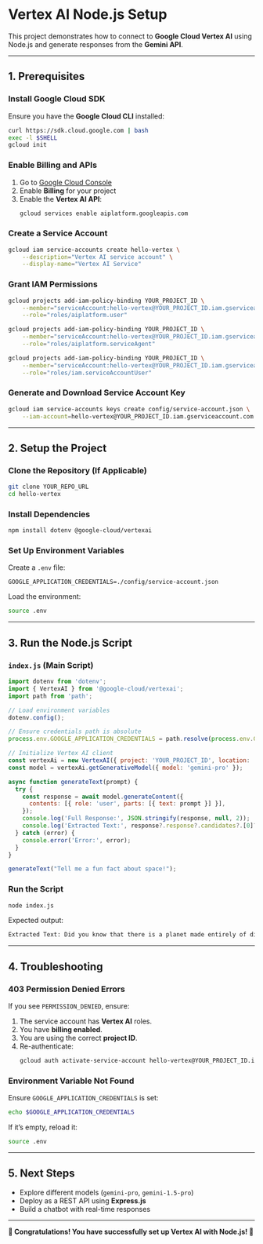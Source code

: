 # Vertex AI Node.js Setup

This project demonstrates how to connect to **Google Cloud Vertex AI** using Node.js and generate responses from the **Gemini API**.

---

## **1. Prerequisites**

### **Install Google Cloud SDK**
Ensure you have the **Google Cloud CLI** installed:
```bash
curl https://sdk.cloud.google.com | bash
exec -l $SHELL
gcloud init
```

### **Enable Billing and APIs**
1. Go to [Google Cloud Console](https://console.cloud.google.com/)
2. Enable **Billing** for your project
3. Enable the **Vertex AI API**:
   ```bash
   gcloud services enable aiplatform.googleapis.com
   ```

### **Create a Service Account**
```bash
gcloud iam service-accounts create hello-vertex \
    --description="Vertex AI service account" \
    --display-name="Vertex AI Service"
```

### **Grant IAM Permissions**
```bash
gcloud projects add-iam-policy-binding YOUR_PROJECT_ID \
    --member="serviceAccount:hello-vertex@YOUR_PROJECT_ID.iam.gserviceaccount.com" \
    --role="roles/aiplatform.user"

gcloud projects add-iam-policy-binding YOUR_PROJECT_ID \
    --member="serviceAccount:hello-vertex@YOUR_PROJECT_ID.iam.gserviceaccount.com" \
    --role="roles/aiplatform.serviceAgent"

gcloud projects add-iam-policy-binding YOUR_PROJECT_ID \
    --member="serviceAccount:hello-vertex@YOUR_PROJECT_ID.iam.gserviceaccount.com" \
    --role="roles/iam.serviceAccountUser"
```

### **Generate and Download Service Account Key**
```bash
gcloud iam service-accounts keys create config/service-account.json \
    --iam-account=hello-vertex@YOUR_PROJECT_ID.iam.gserviceaccount.com
```

---

## **2. Setup the Project**

### **Clone the Repository (If Applicable)**
```bash
git clone YOUR_REPO_URL
cd hello-vertex
```

### **Install Dependencies**
```bash
npm install dotenv @google-cloud/vertexai
```

### **Set Up Environment Variables**
Create a `.env` file:
```
GOOGLE_APPLICATION_CREDENTIALS=./config/service-account.json
```
Load the environment:
```bash
source .env
```

---

## **3. Run the Node.js Script**

### **`index.js` (Main Script)**
```javascript
import dotenv from 'dotenv';
import { VertexAI } from '@google-cloud/vertexai';
import path from 'path';

// Load environment variables
dotenv.config();

// Ensure credentials path is absolute
process.env.GOOGLE_APPLICATION_CREDENTIALS = path.resolve(process.env.GOOGLE_APPLICATION_CREDENTIALS);

// Initialize Vertex AI client
const vertexAi = new VertexAI({ project: 'YOUR_PROJECT_ID', location: 'us-central1' });
const model = vertexAi.getGenerativeModel({ model: 'gemini-pro' });

async function generateText(prompt) {
  try {
    const response = await model.generateContent({
      contents: [{ role: 'user', parts: [{ text: prompt }] }],
    });
    console.log('Full Response:', JSON.stringify(response, null, 2));
    console.log('Extracted Text:', response?.response?.candidates?.[0]?.content?.parts?.[0]?.text);
  } catch (error) {
    console.error('Error:', error);
  }
}

generateText("Tell me a fun fact about space!");
```

### **Run the Script**
```bash
node index.js
```

Expected output:
```bash
Extracted Text: Did you know that there is a planet made entirely of diamond?...
```

---

## **4. Troubleshooting**

### **403 Permission Denied Errors**
If you see `PERMISSION_DENIED`, ensure:
1. The service account has **Vertex AI** roles.
2. You have **billing enabled**.
3. You are using the correct **project ID**.
4. Re-authenticate:
   ```bash
   gcloud auth activate-service-account hello-vertex@YOUR_PROJECT_ID.iam.gserviceaccount.com --key-file=$GOOGLE_APPLICATION_CREDENTIALS
   ```

### **Environment Variable Not Found**
Ensure `GOOGLE_APPLICATION_CREDENTIALS` is set:
```bash
echo $GOOGLE_APPLICATION_CREDENTIALS
```
If it’s empty, reload it:
```bash
source .env
```

---

## **5. Next Steps**
- Explore different models (`gemini-pro`, `gemini-1.5-pro`)
- Deploy as a REST API using **Express.js**
- Build a chatbot with real-time responses

---

**🎉 Congratulations! You have successfully set up Vertex AI with Node.js! 🚀**


